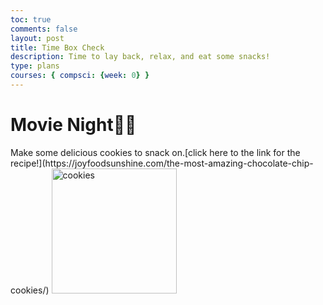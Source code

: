 ```yaml
---
toc: true
comments: false
layout: post
title: Time Box Check
description: Time to lay back, relax, and eat some snacks!
type: plans
courses: { compsci: {week: 0} }
--- 
```



# Movie Night🎥📀
<span style= "font 18px;">
Make some delicious cookies to snack on.[click here to the link for the recipe!](https://joyfoodsunshine.com/the-most-amazing-chocolate-chip-cookies/) 

<img src="https://joyfoodsunshine.com/wp-content/uploads/2018/02/best-chocolate-chip-cookies-recipe-1.jpg" alt="cookies" width="200">
